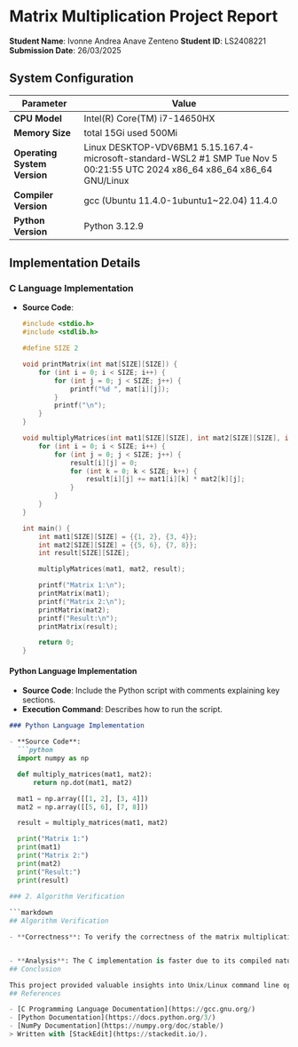 ﻿# Matrix Multiplication Project Report

**Student Name**: Ivonne Andrea Anave Zenteno
**Student ID**: LS2408221
**Submission Date**: 26/03/2025

## System Configuration

| **Parameter**               | **Value**                                                                 |
|-----------------------------|---------------------------------------------------------------------------|
| **CPU Model**               |  Intel(R) Core(TM) i7-14650HX                                |
| **Memory Size**             |  total    15Gi   used  500Mi|
| **Operating System Version**| Linux DESKTOP-VDV6BM1 5.15.167.4-microsoft-standard-WSL2 #1 SMP Tue Nov 5 00:21:55 UTC 2024 x86_64 x86_64 x86_64 GNU/Linux                                                 |
| **Compiler Version**        | gcc (Ubuntu 11.4.0-1ubuntu1~22.04) 11.4.0                                            |
| **Python Version**          | Python 3.12.9                                     |

## Implementation Details

### C Language Implementation

- **Source Code**:
  ```c
  #include <stdio.h>
  #include <stdlib.h>

  #define SIZE 2

  void printMatrix(int mat[SIZE][SIZE]) {
      for (int i = 0; i < SIZE; i++) {
          for (int j = 0; j < SIZE; j++) {
              printf("%d ", mat[i][j]);
          }
          printf("\n");
      }
  }

  void multiplyMatrices(int mat1[SIZE][SIZE], int mat2[SIZE][SIZE], int result[SIZE][SIZE]) {
      for (int i = 0; i < SIZE; i++) {
          for (int j = 0; j < SIZE; j++) {
              result[i][j] = 0;
              for (int k = 0; k < SIZE; k++) {
                  result[i][j] += mat1[i][k] * mat2[k][j];
              }
          }
      }
  }

  int main() {
      int mat1[SIZE][SIZE] = {{1, 2}, {3, 4}};
      int mat2[SIZE][SIZE] = {{5, 6}, {7, 8}};
      int result[SIZE][SIZE];

      multiplyMatrices(mat1, mat2, result);

      printf("Matrix 1:\n");
      printMatrix(mat1);
      printf("Matrix 2:\n");
      printMatrix(mat2);
      printf("Result:\n");
      printMatrix(result);

      return 0;
  }
  
#### Python Language Implementation
- **Source Code**: Include the Python script with comments explaining key sections.
- **Execution Command**: Describes how to run the script.

```markdown
### Python Language Implementation

- **Source Code**:
  ```python
  import numpy as np

  def multiply_matrices(mat1, mat2):
      return np.dot(mat1, mat2)

  mat1 = np.array([[1, 2], [3, 4]])
  mat2 = np.array([[5, 6], [7, 8]])

  result = multiply_matrices(mat1, mat2)

  print("Matrix 1:")
  print(mat1)
  print("Matrix 2:")
  print(mat2)
  print("Result:")
  print(result)
  
### 2. Algorithm Verification

```markdown
## Algorithm Verification

- **Correctness**: To verify the correctness of the matrix multiplication algorithm, we manually calculated the results for small matrices (2x2) and compared them with the output of the programs.


- **Analysis**: The C implementation is faster due to its compiled nature, which allows for more efficient execution. Python, being an interpreted language, has a higher overhead due to its dynamic nature and the use of the NumPy library for matrix operations.
## Conclusion

This project provided valuable insights into Unix/Linux command line operations, Markdown documentation, and the differences between compiled and interpreted languages. The C implementation demonstrated superior performance, while the Python implementation showcased the ease of use and readability of high-level languages.
## References

- [C Programming Language Documentation](https://gcc.gnu.org/)
- [Python Documentation](https://docs.python.org/3/)
- [NumPy Documentation](https://numpy.org/doc/stable/)
> Written with [StackEdit](https://stackedit.io/).
